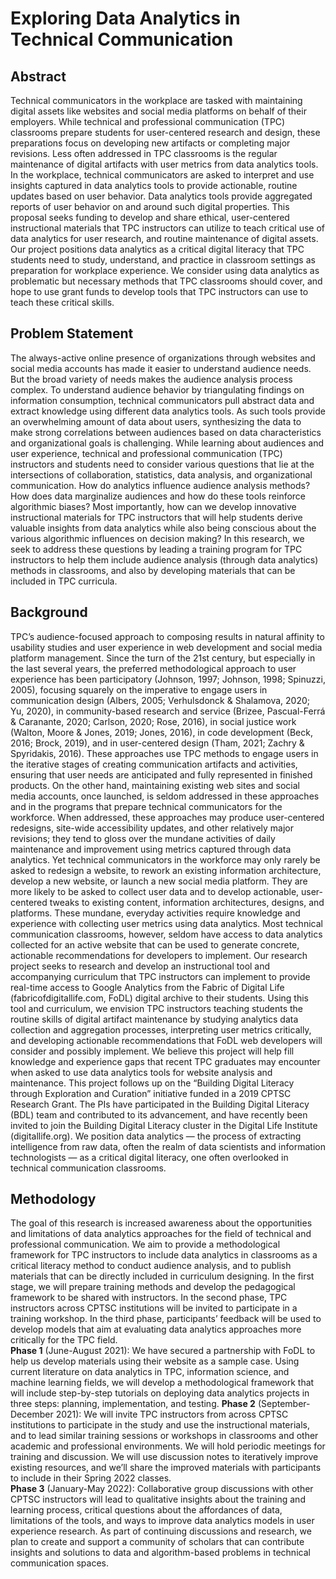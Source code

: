 # Exploring Data Analytics in Technical Communication
## Abstract
Technical communicators in the workplace are tasked with maintaining digital assets like websites and social media platforms on behalf of their employers. While technical and professional communication (TPC) classrooms prepare students for user-centered research and design, these preparations focus on developing new artifacts or completing major revisions. Less often addressed in TPC classrooms is the regular maintenance of digital artifacts with user metrics from data analytics tools. In the workplace, technical communicators are asked to interpret and use insights captured in data analytics tools to provide actionable, routine updates based on user behavior. Data analytics tools provide aggregated reports of user behavior on and around such digital properties. This proposal seeks funding to develop and share ethical, user-centered instructional materials that TPC instructors can utilize to teach critical use of data analytics for user research, and routine maintenance of digital assets. Our project positions data analytics as a critical digital literacy that TPC students need to study, understand, and practice in classroom settings as preparation for workplace experience. We consider using data analytics as problematic but necessary methods that TPC classrooms should cover, and hope to use grant funds to develop tools that TPC instructors can use to teach these critical skills.
## Problem Statement
The always-active online presence of organizations through websites and social media accounts has made it easier to understand audience needs. But the broad variety of needs makes the audience analysis process complex. To understand audience behavior by triangulating findings on information consumption, technical communicators pull abstract data and extract knowledge using different data analytics tools. As such tools provide an overwhelming amount of data about users, synthesizing the data to make strong correlations between audiences based on data characteristics and organizational goals is challenging. While learning about audiences and user experience, technical and professional communication (TPC) instructors and students need to consider various questions that lie at the intersections of collaboration, statistics, data analysis, and organizational communication. How do analytics influence audience analysis methods? How does data marginalize audiences and how do these tools reinforce algorithmic biases? Most importantly, how can we develop innovative instructional materials for TPC instructors that will help students derive valuable insights from data analytics while also being conscious about the various algorithmic influences on decision making? In this research, we seek to address these questions by leading a training program for TPC instructors to help them include audience analysis (through data analytics) methods in classrooms, and also by developing materials that can be included in TPC curricula.
## Background
TPC’s audience-focused approach to composing results in natural affinity to usability studies and user experience in web development and social media platform management. Since the turn of the 21st century, but especially in the last several years, the preferred methodological approach to user experience has been participatory (Johnson, 1997; Johnson, 1998; Spinuzzi, 2005), focusing squarely on the imperative to engage users in communication design (Albers, 2005; Verhulsdonck & Shalamova, 2020; Yu, 2020), in community-based research and service (Brizee, Pascual-Ferrá & Caranante, 2020; Carlson, 2020; Rose, 2016), in social justice work (Walton, Moore & Jones, 2019; Jones, 2016), in code development (Beck, 2016; Brock, 2019), and in user-centered design (Tham, 2021; Zachry & Spyridakis, 2016). These approaches use TPC methods to engage users in the iterative stages of creating communication artifacts and activities, ensuring that user needs are anticipated and fully represented in finished products.
	On the other hand, maintaining existing web sites and social media accounts, once launched, is seldom addressed in these approaches and in the programs that prepare technical communicators for the workforce. When addressed, these approaches may produce user-centered redesigns, site-wide accessibility updates, and other relatively major revisions; they tend to gloss over the mundane activities of daily maintenance and improvement using metrics captured through data analytics. Yet technical communicators in the workforce may only rarely be asked to redesign a website, to rework an existing information architecture, develop a new website, or launch a new social media platform. They are more likely to be asked to collect user data and to develop actionable, user-centered tweaks to existing content, information architectures, designs, and platforms. These mundane, everyday activities require knowledge and experience with collecting user metrics using data analytics. Most technical communication classrooms, however, seldom have access to data analytics collected for an active website that can be used to generate concrete, actionable recommendations for developers to implement.
	Our research project seeks to research and develop an instructional tool and accompanying curriculum that TPC instructors can implement to provide real-time access to Google Analytics from the Fabric of Digital Life (fabricofdigitallife.com, FoDL) digital archive to their students. Using this tool and curriculum, we envision TPC instructors teaching students the routine skills of digital artifact maintenance by studying analytics data collection and aggregation processes, interpreting user metrics critically, and developing actionable recommendations that FoDL web developers will consider and possibly implement. We believe this project will help fill knowledge and experience gaps that recent TPC graduates may encounter when asked to use data analytics tools for website analysis and maintenance.
This project follows up on the “Building Digital Literacy through Exploration and Curation” initiative funded in a 2019 CPTSC Research Grant. The PIs have participated in the Building Digital Literacy (BDL) team and contributed to its advancement, and have recently been invited to join the Building Digital Literacy cluster in the Digital Life Institute (digitallife.org). We position data analytics — the process of extracting intelligence from raw data, often the realm of data scientists and information technologists — as a critical digital literacy, one often overlooked in technical communication classrooms.
## Methodology
The goal of this research is increased awareness about the opportunities and limitations of data analytics approaches for the field of technical and professional communication. We aim to provide a methodological framework for TPC instructors to include data analytics in classrooms as a critical literacy method to conduct audience analysis, and to publish materials that can be directly included in curriculum designing. In the first stage, we will prepare training methods and develop the pedagogical framework to be shared with instructors. In the second phase, TPC instructors across CPTSC institutions will be invited to participate in a training workshop. In the third phase, participants’ feedback will be used to develop models that aim at evaluating data analytics approaches more critically for the TPC field.  
**Phase 1** (June-August 2021): We have secured a partnership with FoDL to help us develop materials using their website as a sample case. Using current literature on data analytics in TPC, information science, and machine learning fields, we will develop a methodological framework that will include step-by-step tutorials on deploying data analytics projects in three steps: planning, implementation, and testing.
**Phase 2** (September-December 2021): We will invite TPC instructors from across CPTSC institutions to participate in the study and use the instructional materials, and to lead similar training sessions or workshops in classrooms and other academic and professional environments. We will hold periodic meetings for training and discussion. We will use discussion notes to iteratively improve existing resources, and we’ll share the improved materials with participants to include in their Spring 2022 classes.  
**Phase 3** (January-May 2022): Collaborative group discussions with other CPTSC instructors will lead to qualitative insights about the training and learning process, critical questions about the affordances of data, limitations of the tools, and ways to improve data analytics models in user experience research.
As part of continuing discussions and research, we plan to create and support a community of scholars that can contribute insights and solutions to data and algorithm-based problems in technical communication spaces.
